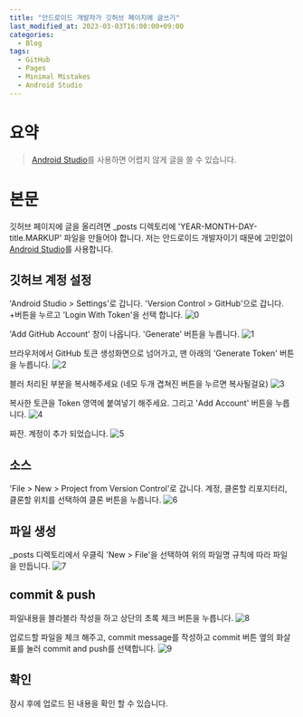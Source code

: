 ```yaml
---
title: "안드로이드 개발자가 깃허브 페이지에 글쓰기"
last_modified_at: 2023-03-03T16:00:00+09:00
categories:
  - Blog
tags:
  - GitHub
  - Pages
  - Minimal Mistakes
  - Android Studio
---
```


# 요약
> [Android Studio](https://developer.android.com/studio)를 사용하면 어렵지 않게 글을 쓸 수 있습니다.

# 본문
깃허브 페이지에 글을 올리려면 _posts 디렉토리에 'YEAR-MONTH-DAY-title.MARKUP' 파일을 만들어야 합니다.
저는 안드로이드 개발자이기 때문에 고민없이 [Android Studio](https://developer.android.com/studio)를 사용합니다.

## 깃허브 계정 설정
'Android Studio > Settings'로 갑니다. 'Version Control > GitHub'으로 갑니다. +버튼을 누르고 'Login With Token'을 선택 합니다.
![0](/assets/images/2023-03-03-wirte-in-github-pages/0.png)

'Add GitHub Account' 창이 나옵니다. 'Generate' 버튼을 누릅니다.
![1](/assets/images/2023-03-03-wirte-in-github-pages/1.png)

브라우저에서 GitHub 토큰 생성화면으로 넘어가고, 맨 아래의 'Generate Token' 버튼을 누릅니다.
![2](/assets/images/2023-03-03-wirte-in-github-pages/2.png)

블러 처리된 부분을 복사해주세요 (네모 두개 겹쳐진 버튼을 누르면 복사될걸요)
![3](/assets/images/2023-03-03-wirte-in-github-pages/3.png)

복사한 토큰을 Token 영역에 붙여넣기 해주세요. 그리고 'Add Account' 버튼을 누릅니다.
![4](/assets/images/2023-03-03-wirte-in-github-pages/4.png)

짜잔. 계정이 추가 되었습니다.
![5](/assets/images/2023-03-03-wirte-in-github-pages/5.png)

## 소스 
'File > New > Project from Version Control'로 갑니다.
계정, 클론할 리포지터리, 클론할 위치를 선택하여 클론 버튼을 누릅니다.
![6](/assets/images/2023-03-03-wirte-in-github-pages/6.png)

## 파일 생성
_posts 디렉토리에서 우클릭 'New > File'을 선택하여 위의 파일명 규칙에 따라 파일을 만듭니다.
![7](/assets/images/2023-03-03-wirte-in-github-pages/7.png)

## commit & push
파일내용을 블라블라 작성을 하고 상단의 초록 체크 버튼을 누릅니다.
![8](/assets/images/2023-03-03-wirte-in-github-pages/8.png)

업로드할 파일을 체크 해주고, commit message를 작성하고 commit 버튼 옆의 화살표를 눌러 commit and push를 선택합니다.
![9](/assets/images/2023-03-03-wirte-in-github-pages/9.png)

## 확인
잠시 후에 업로드 된 내용을 확인 할 수 있습니다.